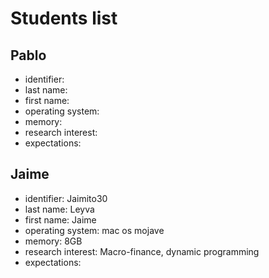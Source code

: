 # Students list

## Pablo

- identifier:
- last name:
- first name:
- operating system:
- memory:
- research interest:
- expectations: 

## Jaime

- identifier: Jaimito30
- last name: Leyva
- first name: Jaime
- operating system: mac os mojave
- memory: 8GB
- research interest: Macro-finance, dynamic programming 
- expectations: 
